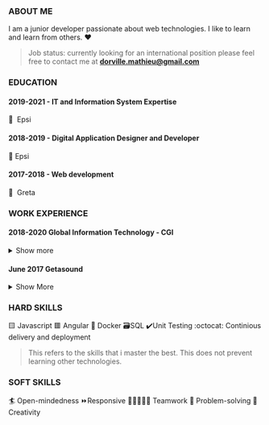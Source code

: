 ### ABOUT ME

I am a junior developer passionate about web technologies. I like to learn and learn from others. :heart:

> Job status: currently looking for an international position please feel free to contact me at **dorville.mathieu@gmail.com**

### EDUCATION

#### 2019-2021 - IT and Information System Expertise

🎒 ​ Epsi 

#### 2018-2019 - Digital Application Designer and Developer

🎒  Epsi

#### 2017-2018 - Web development

🎒 ​ Greta

### WORK EXPERIENCE

#### 2018-2020 Global Information Technology - CGI

<details>
  <summary>Show more</summary>
  
  ```javascript
    function whatIsLove() {
      console.log('Baby Don't hurt me. Don't hurt me');
      return 'No more';
    }
  ```
</details>

#### June 2017 Getasound

<details>
  <summary>Show More</summary>
  
  ```javascript
    function whatIsLove() {
      console.log('Baby Don't hurt me. Don't hurt me');
      return 'No more';
    }
  ```
</details>

### HARD SKILLS

🟨 Javascript 🟥 Angular 🐳 Docker 🗃️SQL ✔️Unit Testing :octocat: Continious delivery and deployment

> This refers to the skills that i master the best. This does not prevent learning other technologies.

### SOFT SKILLS

:surfer: Open-mindedness :fast_forward:Responsive 🧑🏻‍🤝‍🧑🏻 Teamwork 🎲 Problem-solving 🎨 Creativity
